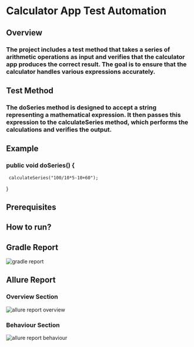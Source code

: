 # Calculator App Test Automation
## Overview
### The project includes a test method that takes a series of arithmetic operations as input and verifies that the calculator app produces the correct result. The goal is to ensure that the calculator handles various expressions accurately.

## Test Method
### The doSeries method is designed to accept a string representing a mathematical expression. It then passes this expression to the calculateSeries method, which performs the calculations and verifies the output.

## Example
### public void doSeries() {
     calculateSeries("100/10*5-10+60");
}

## Prerequisites


## How to run?

## Gradle Report
![gradle report](https://github.com/user-attachments/assets/129db05c-83a3-4392-b543-3581cedb517e)

## Allure Report
### Overview Section
![allure report overview](https://github.com/user-attachments/assets/c3036859-8dbd-4cbe-93e7-f14c6ae0da3e)

### Behaviour Section
![allure report behaviour](https://github.com/user-attachments/assets/b57ad6bf-faee-415f-a8a7-ae1788b2e211)





